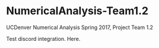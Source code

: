 # NumericalAnalysis-Team1.2
UCDenver Numerical Analysis Spring 2017, Project Team 1.2

Test discord integration. Here.
